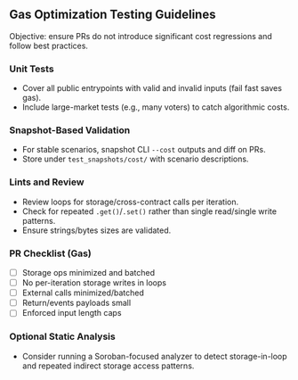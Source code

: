 ## Gas Optimization Testing Guidelines

Objective: ensure PRs do not introduce significant cost regressions and follow best practices.

### Unit Tests

- Cover all public entrypoints with valid and invalid inputs (fail fast saves gas).
- Include large-market tests (e.g., many voters) to catch algorithmic costs.

### Snapshot-Based Validation

- For stable scenarios, snapshot CLI `--cost` outputs and diff on PRs.
- Store under `test_snapshots/cost/` with scenario descriptions.

### Lints and Review

- Review loops for storage/cross-contract calls per iteration.
- Check for repeated `.get()`/`.set()` rather than single read/single write patterns.
- Ensure strings/bytes sizes are validated.

### PR Checklist (Gas)

- [ ] Storage ops minimized and batched
- [ ] No per-iteration storage writes in loops
- [ ] External calls minimized/batched
- [ ] Return/events payloads small
- [ ] Enforced input length caps

### Optional Static Analysis

- Consider running a Soroban-focused analyzer to detect storage-in-loop and repeated indirect storage access patterns.


